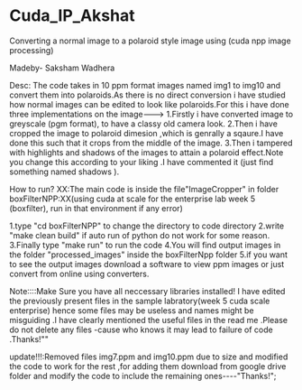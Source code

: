 # Cuda_IP_Akshat
Converting a normal image to a polaroid style image using (cuda npp image processing)

Madeby- Saksham Wadhera

Desc: The code takes in 10 ppm format images named img1 to img10  and convert them into polaroids.As there is no direct conversion i have studied how normal images can be edited to look like polaroids.For this i have done three implementations on the image--->
1.Firstly i have converted image to greyscale (pgm format), to have a classy old camera look.
2.Then i have cropped the image to polaroid dimesion ,which is genrally a sqaure.I have done this such that it crops from the middle of the image.
3.Then i tampered with highlights and shadows of the images to attain a polaroid effect.Note you change this according to your liking .I have commented it (just find something named shadows ).

How to run?
XX:The main code is inside the file"ImageCropper" in folder boxFilterNPP:XX(using cuda at scale for the enterprise lab week 5 (boxfilter), run in that environment if any error)

1.type "cd boxFilterNPP"  to change the directory to code directory
2.write "make clean build" if auto run of python do not work for some reason.
3.Finally type "make run" to run the code 
4.You will find output images in the folder "processed_images" inside the boxFilterNpp folder
5.if you want to see the output images download a software to view ppm images or just convert from online using converters.


Note::::Make Sure you have all neccessary libraries installed! I have edited the previously present files in the sample labratory(week 5 cuda scale enterprise) hence some files may be useless and names might be misguiding .I have clearly mentioned the useful files in the read me .Please do not delete any files -cause who knows it may lead to failure of code .Thanks!""



update!!!:Removed files img7.ppm and img10.ppm due to size and modified the code to work for the rest ,for adding them download from google drive folder and modify the code to include the remaining ones----"Thanks!";
